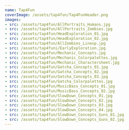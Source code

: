 ```yaml
---
name: Tap4Fun
coverImage: /assets/tap4fun/Tap4FunHeader.png
images:
- src: /assets/tap4fun/AllPortraits_Humans.jpg
- src: /assets/tap4fun/AllPortraits_Zombies.jpg
- src: /assets/tap4fun/HeadExploration_01.jpg
- src: /assets/tap4fun/HeadExploration_02.jpg
- src: /assets/tap4fun/AllZombies_Lineup.jpg
- src: /assets/tap4funi/EarlyExploration.jpg
- src: /assets/tap4fun/Mechanic_Concepts.jpg
- src: /assets/tap4fun/Mechanic_Colorpalettes.jpg
- src: /assets/tap4fun/Mechanic_Charactersheet.jpg
- src: /assets/tap4fun/Gatcha_Concepts_01.jpg
- src: /assets/tap4fun/Gatcha_Concepts_02.jpg
- src: /assets/tap4fun/Gatcha_Concepts_03.jpg
- src: /assets/tap4fun/Gatcha_Colorpalettes.jpg
- src: /assets/tap4fun/MusicBass_Concepts_01.jpg
- src: /assets/tap4fun/MusicBass_Concepts_02.jpg
- src: /assets/tap4fun/SlowDown_Concepts_01.jpg
- src: /assets/tap4fun/SlowDown_Concepts_02.jpg
- src: /assets/tap4fun/SlowDown_Concepts_03.jpg
- src: /assets/tap4fun/SlowDown_Concepts_04.jpg
- src: /assets/tap4fun/SlowDown_Concepts_Guns_01.jpg
- src: /assets/tap4fun/SlowDown_Concepts_Guns_02.jpg
---
```

